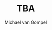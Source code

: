 ---
title: TBA
author: Michael van Gompel
session: D
number: 2
published: true
layout: abstract
edition: 2019
---